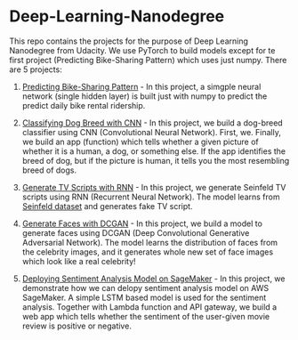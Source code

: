 # Deep-Learning-Nanodegree

This repo contains the projects for the purpose of Deep Learning Nanodegree from Udacity. We use PyTorch to build models except for te first project (Predicting Bike-Sharing Pattern) which uses just numpy. There are 5 projects:

1. [Predicting Bike-Sharing Pattern](/PredictBikeSharing/README.md) - In this project, a simgple neural network (single hidden layer) is built just with numpy to predict the predict daily bike rental ridership.

2. [Classifying Dog Breed with CNN](/DogBreedClassifier/README.md) - In this project, we build a dog-breed classifier using CNN (Convolutional Neural Network). First, we. Finally, we build an app (function) which tells whether a given picture of whether it is a human, a dog, or something else. If the app identifies the breed of dog, but if the picture is human, it tells you the most resembling breed of dogs.

3. [Generate TV Scripts with RNN](/GenerateTVScript/README.md) - In this project, we generate Seinfeld TV scripts using RNN (Recurrent Neural Network). The model learns from [Seinfeld dataset](https://www.kaggle.com/thec03u5/seinfeld-chronicles#scripts.csv) and generates fake TV script.

4. [Generate Faces with DCGAN](/GenerateFace/README.md) - In this project, we build a model to generate faces using DCGAN (Deep Convolutional Generative Adversarial Network). The model learns the distribution of faces from the celebrity images, and it generates whole new set of face images which look like a real celebrity!

5. [Deploying Sentiment Analysis Model on SageMaker](/SageMakerDeployment/README.md) - In this project, we demonstrate how we can delopy sentiment analysis model on AWS SageMaker. A simple LSTM based model is used for the sentiment analysis. Together with Lambda function and API gateway, we build a web app which tells whether the sentiment of the user-given movie review is positive or negative.
